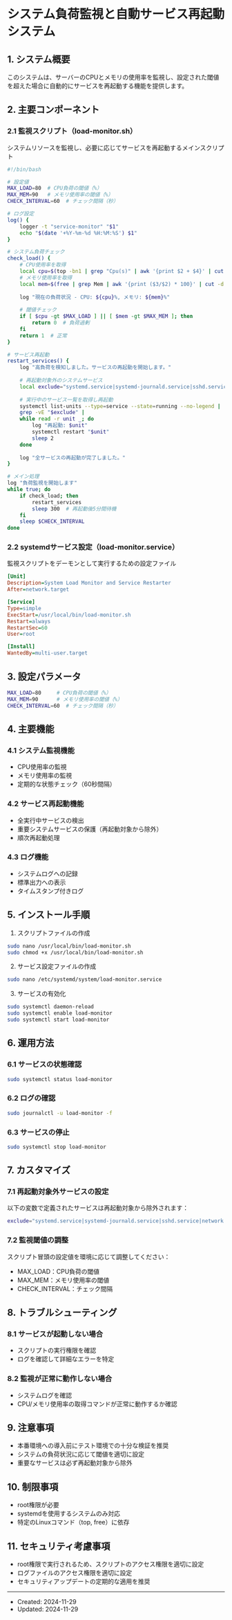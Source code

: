 # システム負荷監視と自動サービス再起動システム

## 1. システム概要

このシステムは、サーバーのCPUとメモリの使用率を監視し、設定された閾値を超えた場合に自動的にサービスを再起動する機能を提供します。

## 2. 主要コンポーネント

### 2.1 監視スクリプト（load-monitor.sh）
システムリソースを監視し、必要に応じてサービスを再起動するメインスクリプト

```bash
#!/bin/bash

# 設定値
MAX_LOAD=80  # CPU負荷の閾値（%）
MAX_MEM=90   # メモリ使用率の閾値（%）
CHECK_INTERVAL=60  # チェック間隔（秒）

# ログ設定
log() {
    logger -t "service-monitor" "$1"
    echo "$(date '+%Y-%m-%d %H:%M:%S') $1"
}

# システム負荷チェック
check_load() {
    # CPU使用率を取得
    local cpu=$(top -bn1 | grep "Cpu(s)" | awk '{print $2 + $4}' | cut -d. -f1)
    # メモリ使用率を取得
    local mem=$(free | grep Mem | awk '{print ($3/$2) * 100}' | cut -d. -f1)
    
    log "現在の負荷状況 - CPU: ${cpu}%, メモリ: ${mem}%"
    
    # 閾値チェック
    if [ $cpu -gt $MAX_LOAD ] || [ $mem -gt $MAX_MEM ]; then
        return 0  # 負荷過剰
    fi
    return 1  # 正常
}

# サービス再起動
restart_services() {
    log "高負荷を検知しました。サービスの再起動を開始します。"
    
    # 再起動対象外のシステムサービス
    local exclude="systemd.service|systemd-journald.service|sshd.service|network.service"
    
    # 実行中のサービス一覧を取得し再起動
    systemctl list-units --type=service --state=running --no-legend | 
    grep -vE "$exclude" | 
    while read -r unit _; do
        log "再起動: $unit"
        systemctl restart "$unit"
        sleep 2
    done
    
    log "全サービスの再起動が完了しました。"
}

# メイン処理
log "負荷監視を開始します"
while true; do
    if check_load; then
        restart_services
        sleep 300  # 再起動後5分間待機
    fi
    sleep $CHECK_INTERVAL
done
```

### 2.2 systemdサービス設定（load-monitor.service）
監視スクリプトをデーモンとして実行するための設定ファイル

```ini
[Unit]
Description=System Load Monitor and Service Restarter
After=network.target

[Service]
Type=simple
ExecStart=/usr/local/bin/load-monitor.sh
Restart=always
RestartSec=60
User=root

[Install]
WantedBy=multi-user.target
```

## 3. 設定パラメータ

```bash
MAX_LOAD=80     # CPU負荷の閾値（%）
MAX_MEM=90      # メモリ使用率の閾値（%）
CHECK_INTERVAL=60  # チェック間隔（秒）
```

## 4. 主要機能

### 4.1 システム監視機能
- CPU使用率の監視
- メモリ使用率の監視
- 定期的な状態チェック（60秒間隔）

### 4.2 サービス再起動機能
- 全実行中サービスの検出
- 重要システムサービスの保護（再起動対象から除外）
- 順次再起動処理

### 4.3 ログ機能
- システムログへの記録
- 標準出力への表示
- タイムスタンプ付きログ

## 5. インストール手順

1. スクリプトファイルの作成
```bash
sudo nano /usr/local/bin/load-monitor.sh
sudo chmod +x /usr/local/bin/load-monitor.sh
```

2. サービス設定ファイルの作成
```bash
sudo nano /etc/systemd/system/load-monitor.service
```

3. サービスの有効化
```bash
sudo systemctl daemon-reload
sudo systemctl enable load-monitor
sudo systemctl start load-monitor
```

## 6. 運用方法

### 6.1 サービスの状態確認
```bash
sudo systemctl status load-monitor
```

### 6.2 ログの確認
```bash
sudo journalctl -u load-monitor -f
```

### 6.3 サービスの停止
```bash
sudo systemctl stop load-monitor
```

## 7. カスタマイズ

### 7.1 再起動対象外サービスの設定
以下の変数で定義されたサービスは再起動対象から除外されます：
```bash
exclude="systemd.service|systemd-journald.service|sshd.service|network.service"
```

### 7.2 監視閾値の調整
スクリプト冒頭の設定値を環境に応じて調整してください：
- MAX_LOAD：CPU負荷の閾値
- MAX_MEM：メモリ使用率の閾値
- CHECK_INTERVAL：チェック間隔

## 8. トラブルシューティング

### 8.1 サービスが起動しない場合
- スクリプトの実行権限を確認
- ログを確認して詳細なエラーを特定

### 8.2 監視が正常に動作しない場合
- システムログを確認
- CPU/メモリ使用率の取得コマンドが正常に動作するか確認

## 9. 注意事項

- 本番環境への導入前にテスト環境での十分な検証を推奨
- システムの負荷状況に応じて閾値を適切に設定
- 重要なサービスは必ず再起動対象から除外

## 10. 制限事項

- root権限が必要
- systemdを使用するシステムのみ対応
- 特定のLinuxコマンド（top, free）に依存

## 11. セキュリティ考慮事項

- root権限で実行されるため、スクリプトのアクセス権限を適切に設定
- ログファイルのアクセス権限を適切に設定
- セキュリティアップデートの定期的な適用を推奨

---
- Created: 2024-11-29
- Updated: 2024-11-29